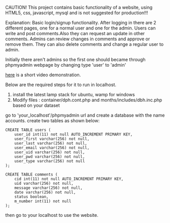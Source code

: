 CAUTION!
This project contains basic functionality of a website, using HTML5, css,
javascript, mysql and is not suggested for production!!!

Explanation:
Basic login/signup functionality.
After logging in there are 2 different pages, one for a normal user and one for the admin.
Users can write and post comments.Also they can request an update in other comments.
Admins can review changes in comments and approve or remove them. They can also
delete comments and change a regular user to admin.

Initially there aren't admins so the first one should became through phpmyadmin webpage
by changing type 'user' to 'admin'

[here](https://www.youtube.com/watch?v=ik7unS00rq0&feature=youtu.be) is a short video demonstration.

Below are the required steps for it to run in localhost.

1. install the latest lamp stack for ubuntu, wamp for windows
2. Modify files : container/dph.cont.php and months/includes/dbh.inc.php based on your dataset

go to 'your_localhost'/phpmyadmin url and create a database with the name accounts.
create two tables as shown below:

```
CREATE TABLE users (
    user_id int(11) not null AUTO_INCREMENT PRIMARY KEY,
    user_first varchar(256) not null,
    user_last varchar(256) not null,
    user_email varchar(256) not null,
    user_uid varchar(256) not null,
    user_pwd varchar(256) not null,
    user_type varchar(256) not null
);
```

```
CREATE TABLE comments (
    cid int(11) not null AUTO_INCREMENT PRIMARY KEY,
    uid varchar(256) not null,
    message varchar(256) not null,
    date varchar(256) not null,
    status boolean,
    m_number int(11) not null
);
```

then go to your localhost to use the website.
